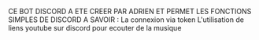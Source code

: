 CE BOT DISCORD A ETE CREER PAR ADRIEN ET PERMET LES FONCTIONS SIMPLES DE DISCORD A SAVOIR :
La connexion via token
L'utilisation de liens youtube sur discord pour ecouter de la musique